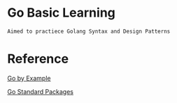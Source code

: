 # Go Basic Learning
```Aimed to practiece Golang Syntax and Design Patterns```

# Reference
[Go by Example](https://gobyexample.com/)

[Go Standard Packages](https://pkg.go.dev/std)
